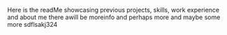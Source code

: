 Here is the readMe showcasing previous projects, skills, work experience and about me
there awill be moreinfo
and perhaps more
and maybe some more
sdflsakj324
